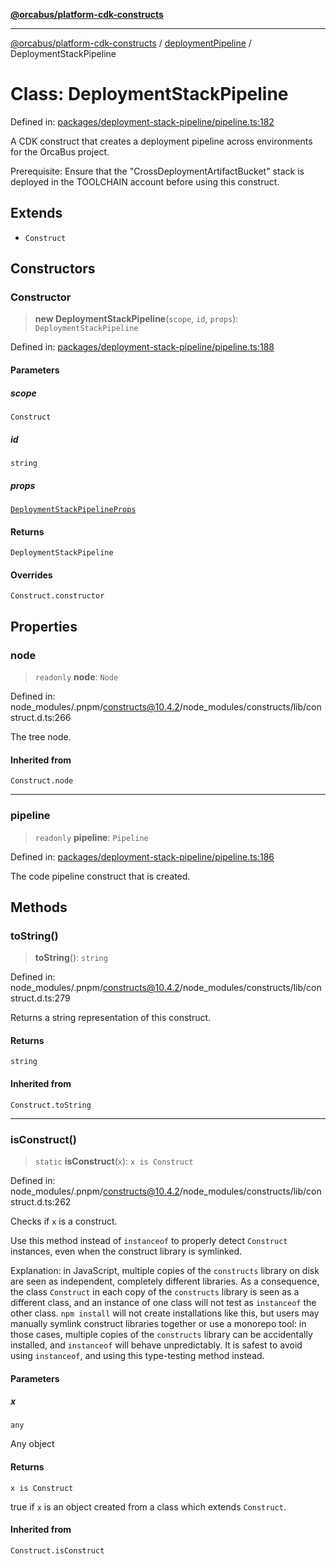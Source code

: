 [**@orcabus/platform-cdk-constructs**](../../../../README.md)

***

[@orcabus/platform-cdk-constructs](../../../../README.md) / [deploymentPipeline](../README.md) / DeploymentStackPipeline

# Class: DeploymentStackPipeline

Defined in: [packages/deployment-stack-pipeline/pipeline.ts:182](https://github.com/OrcaBus/platform-cdk-constructs/blob/main/packages/deployment-stack-pipeline/pipeline.ts#L182)

A CDK construct that creates a deployment pipeline across environments for the OrcaBus project.

Prerequisite: Ensure that the "CrossDeploymentArtifactBucket" stack is deployed in the TOOLCHAIN account
before using this construct.

## Extends

- `Construct`

## Constructors

### Constructor

> **new DeploymentStackPipeline**(`scope`, `id`, `props`): `DeploymentStackPipeline`

Defined in: [packages/deployment-stack-pipeline/pipeline.ts:188](https://github.com/OrcaBus/platform-cdk-constructs/blob/main/packages/deployment-stack-pipeline/pipeline.ts#L188)

#### Parameters

##### scope

`Construct`

##### id

`string`

##### props

[`DeploymentStackPipelineProps`](../interfaces/DeploymentStackPipelineProps.md)

#### Returns

`DeploymentStackPipeline`

#### Overrides

`Construct.constructor`

## Properties

### node

> `readonly` **node**: `Node`

Defined in: node\_modules/.pnpm/constructs@10.4.2/node\_modules/constructs/lib/construct.d.ts:266

The tree node.

#### Inherited from

`Construct.node`

***

### pipeline

> `readonly` **pipeline**: `Pipeline`

Defined in: [packages/deployment-stack-pipeline/pipeline.ts:186](https://github.com/OrcaBus/platform-cdk-constructs/blob/main/packages/deployment-stack-pipeline/pipeline.ts#L186)

The code pipeline construct that is created.

## Methods

### toString()

> **toString**(): `string`

Defined in: node\_modules/.pnpm/constructs@10.4.2/node\_modules/constructs/lib/construct.d.ts:279

Returns a string representation of this construct.

#### Returns

`string`

#### Inherited from

`Construct.toString`

***

### isConstruct()

> `static` **isConstruct**(`x`): `x is Construct`

Defined in: node\_modules/.pnpm/constructs@10.4.2/node\_modules/constructs/lib/construct.d.ts:262

Checks if `x` is a construct.

Use this method instead of `instanceof` to properly detect `Construct`
instances, even when the construct library is symlinked.

Explanation: in JavaScript, multiple copies of the `constructs` library on
disk are seen as independent, completely different libraries. As a
consequence, the class `Construct` in each copy of the `constructs` library
is seen as a different class, and an instance of one class will not test as
`instanceof` the other class. `npm install` will not create installations
like this, but users may manually symlink construct libraries together or
use a monorepo tool: in those cases, multiple copies of the `constructs`
library can be accidentally installed, and `instanceof` will behave
unpredictably. It is safest to avoid using `instanceof`, and using
this type-testing method instead.

#### Parameters

##### x

`any`

Any object

#### Returns

`x is Construct`

true if `x` is an object created from a class which extends `Construct`.

#### Inherited from

`Construct.isConstruct`

